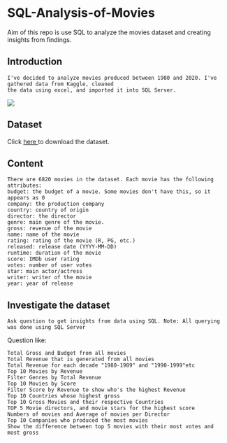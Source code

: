# SQL-Analysis-of-Movies
Aim of this repo  is use SQL to analyze the movies dataset and creating insights from findings.

## Introduction

	I've decided to analyze movies produced between 1980 and 2020. I've gathered data from Kaggle, cleaned
	the data using excel, and imported it into SQL Server.
	
![](https://you.com/proxy?url=https%3A%2F%2Ftse1.mm.bing.net%2Fth%3Fid%3DOIP.wWSz7Il51OioIGlmvkRgHAHaDy%26w%3D690%26c%3D7%26pid%3DApi%26p%3D0)

## Dataset
Click <a href='https://www.kaggle.com/datasets/danielgrijalva /movies?resource=download'> here </a> to download the dataset. 

## Content

	There are 6820 movies in the dataset. Each movie has the following attributes:
	budget: the budget of a movie. Some movies don't have this, so it appears as 0
	company: the production company
	country: country of origin
	director: the director
	genre: main genre of the movie.
	gross: revenue of the movie
	name: name of the movie
	rating: rating of the movie (R, PG, etc.)
	released: release date (YYYY-MM-DD)
	runtime: duration of the movie
	score: IMDb user rating
	votes: number of user votes
	star: main actor/actress
	writer: writer of the movie
	year: year of release

## Investigate the dataset
	Ask question to get insights from data using SQL. Note: All querying was done using SQL Server
	
Question like:

	Total Gross and Budget from all movies
	Total Revenue that is generated from all movies
	Total Revenue for each decade "1980-1989" and "1990-1999"etc
	Top 10 Movies by Revenue
	Filter Genres by Total Revenue
	Top 10 Movies by Score
	Filter Score by Revenue to show who's the highest Revenue
	Top 10 Countries whose highest gross
	Top 10 Gross Movies and their respective Countries
	TOP 5 Movie directors, and movie stars for the highest score
	Numbers of movies and Average of movies per Director
	Top 10 Companies who produced the most movies
	Show the difference between top 5 movies with their most votes and most gross 
